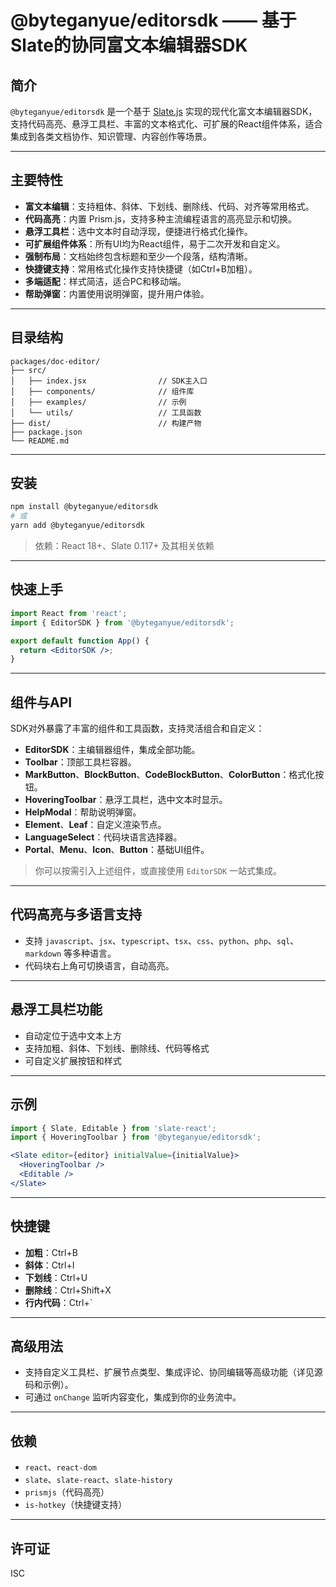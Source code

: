 # @byteganyue/editorsdk —— 基于Slate的协同富文本编辑器SDK

## 简介

`@byteganyue/editorsdk` 是一个基于 [Slate.js](https://docs.slatejs.org/) 实现的现代化富文本编辑器SDK，支持代码高亮、悬浮工具栏、丰富的文本格式化、可扩展的React组件体系，适合集成到各类文档协作、知识管理、内容创作等场景。

---

## 主要特性

- **富文本编辑**：支持粗体、斜体、下划线、删除线、代码、对齐等常用格式。
- **代码高亮**：内置 Prism.js，支持多种主流编程语言的高亮显示和切换。
- **悬浮工具栏**：选中文本时自动浮现，便捷进行格式化操作。
- **可扩展组件体系**：所有UI均为React组件，易于二次开发和自定义。
- **强制布局**：文档始终包含标题和至少一个段落，结构清晰。
- **快捷键支持**：常用格式化操作支持快捷键（如Ctrl+B加粗）。
- **多端适配**：样式简洁，适合PC和移动端。
- **帮助弹窗**：内置使用说明弹窗，提升用户体验。

---

## 目录结构

```
packages/doc-editor/
├── src/
│   ├── index.jsx                // SDK主入口
│   ├── components/              // 组件库
│   ├── examples/                // 示例
│   └── utils/                   // 工具函数
├── dist/                        // 构建产物
├── package.json
└── README.md
```

---

## 安装

```bash
npm install @byteganyue/editorsdk
# 或
yarn add @byteganyue/editorsdk
```

> 依赖：React 18+、Slate 0.117+ 及其相关依赖

---

## 快速上手

```jsx
import React from 'react';
import { EditorSDK } from '@byteganyue/editorsdk';

export default function App() {
  return <EditorSDK />;
}
```

---

## 组件与API

SDK对外暴露了丰富的组件和工具函数，支持灵活组合和自定义：

- **EditorSDK**：主编辑器组件，集成全部功能。
- **Toolbar**：顶部工具栏容器。
- **MarkButton**、**BlockButton**、**CodeBlockButton**、**ColorButton**：格式化按钮。
- **HoveringToolbar**：悬浮工具栏，选中文本时显示。
- **HelpModal**：帮助说明弹窗。
- **Element**、**Leaf**：自定义渲染节点。
- **LanguageSelect**：代码块语言选择器。
- **Portal**、**Menu**、**Icon**、**Button**：基础UI组件。

> 你可以按需引入上述组件，或直接使用 `EditorSDK` 一站式集成。

---

## 代码高亮与多语言支持

- 支持 `javascript`、`jsx`、`typescript`、`tsx`、`css`、`python`、`php`、`sql`、`markdown` 等多种语言。
- 代码块右上角可切换语言，自动高亮。

---

## 悬浮工具栏功能

- 自动定位于选中文本上方
- 支持加粗、斜体、下划线、删除线、代码等格式
- 可自定义扩展按钮和样式

---

## 示例

```jsx
import { Slate, Editable } from 'slate-react';
import { HoveringToolbar } from '@byteganyue/editorsdk';

<Slate editor={editor} initialValue={initialValue}>
  <HoveringToolbar />
  <Editable />
</Slate>
```

---

## 快捷键

- **加粗**：Ctrl+B
- **斜体**：Ctrl+I
- **下划线**：Ctrl+U
- **删除线**：Ctrl+Shift+X
- **行内代码**：Ctrl+`

---

## 高级用法

- 支持自定义工具栏、扩展节点类型、集成评论、协同编辑等高级功能（详见源码和示例）。
- 可通过 `onChange` 监听内容变化，集成到你的业务流中。

---

## 依赖

- `react`、`react-dom`
- `slate`、`slate-react`、`slate-history`
- `prismjs`（代码高亮）
- `is-hotkey`（快捷键支持）

---

## 许可证

ISC
